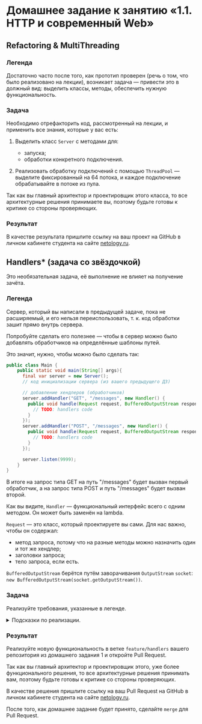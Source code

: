 # Домашнее задание к занятию «1.1. HTTP и современный Web»

## Refactoring & MultiThreading

### Легенда

Достаточно часто после того, как прототип проверен (речь о том, что было реализовано на лекции), возникает задача — привести это в должный вид: выделить классы, методы, обеспечить нужную функциональность.

### Задача

Необходимо отрефакторить код, рассмотренный на лекции, и применить все знания, которые у вас есть:

1. Выделить класс `Server` с методами для:
    - запуска;
    - обработки конкретного подключения.

1. Реализовать обработку подключений с помощью `ThreadPool` — выделите фиксированный на 64 потока, и каждое подключение обрабатывайте в потоке из пула.

Так как вы главный архитектор и проектировщик этого класса, то все архитектурные решения принимаете вы, поэтому будьте готовы к критике со стороны проверяющих.

### Результат

В качестве результата пришлите ссылку на ваш проект на GitHub в личном кабинете студента на сайте [netology.ru](https://netology.ru).

## Handlers* (задача со звёздочкой)

Это необязательная задача, её выполнение не влияет на получение зачёта.

### Легенда

Сервер, который вы написали в предыдущей задаче, пока не расширяемый, и его нельзя переиспользовать, т. к. код обработки зашит прямо внутрь сервера.

Попробуйте сделать его полезнее — чтобы в сервер можно было добавлять обработчиков на определённые шаблоны путей.

Это значит, нужно, чтобы можно было сделать так:

```java
public class Main {
    public static void main(String[] args){
      final var server = new Server();  
      // код инициализации сервера (из вашего предыдущего ДЗ)

      // добавление хендлеров (обработчиков)    
      server.addHandler("GET", "/messages", new Handler() {
        public void handle(Request request, BufferedOutputStream responseStream) {
          // TODO: handlers code
        }
      });
      server.addHandler("POST", "/messages", new Handler() {
        public void handle(Request request, BufferedOutputStream responseStream) {
          // TODO: handlers code
        }
      });

      server.listen(9999);
    }    
}
```

В итоге на запрос типа GET на путь "/messages" будет вызван первый обработчик, а на запрос типа POST и путь "/messages" будет вызван второй.

Как вы видите, `Handler` — функциональный интерфейс всего с одним методом. Он может быть заменён на lambda.

`Request` — это класс, который проектируете вы сами. Для нас важно, чтобы он содержал:

* метод запроса, потому что на разные методы можно назначить один и тот же хендлер;
* заголовки запроса;
* тело запроса, если есть.

`BufferedOutputStream` берётся путём заворачивания `OutputStream` `socket`: `new BufferedOutputStream(socket.getOutputStream())`.

### Задача

Реализуйте требования, указанные в легенде.

<details>
<summary>Подсказки по реализации.</summary>

1. Вы принимаете запрос, парсите его целиком, как мы сделали на лекции, и собираете объект, типа `Request`.
1. На основании данных из `Request` вы выбираете хендлер (он может быть только один), который и будет обрабатывать запрос.
1. Все хендлеры должны храниться в полях `Server`.
1. Самый простой способ хранить хендлеры — это использовать в качестве ключей метод и путь. Можно сделать как `Map` внутри `Map`, так и отдельные `Map` на каждый метод.
1. Поиск хендлера заключается в том, что вы выбираете по нужному методу все зарегистрированные хендлеры, а затем перебираете по пути. Используйте пока точное соответствие: считайте, что у вас все запросы без Query String.
1. Найдя нужный хендлер, достаточно вызвать его метод `handle`, передав туда `Request` и `BufferedOutputStream`.
1. Так как ваш сервер многопоточный, думайте о том, как вы будете безопасно хранить все хендлеры.
1. В качестве Body достаточно передавать `InputStream` (напоминаем, Body начинается после `\r\n\r\n`).

Итого: фактически вы решаете задачу поиска элемента в «коллекции» с вызовом его метода.
</details>

### Результат

Реализуйте новую функциональность в ветке `feature/handlers` вашего репозитория из домашнего задания 1 и откройте Pull Request.

Так как вы главный архитектор и проектировщик этого, уже более функционального решения, то все архитектурные решения принимать вам, поэтому будьте готовы к критике со стороны проверяющих.

В качестве решения пришлите ссылку на ваш Pull Request на GitHub в личном кабинете студента на сайте [netology.ru](https://netology.ru).

После того, как домашнее задание будет принято, сделайте `merge` для Pull Request.